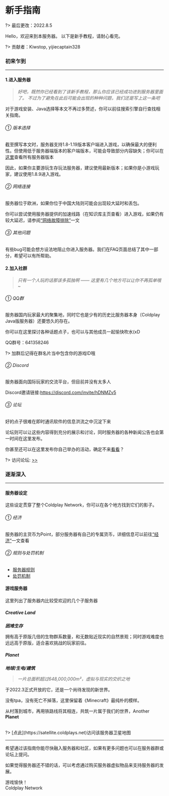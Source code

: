 # 新手指南

?> 最后更改：2022.8.5

Hello，欢迎来到本服务器。
以下是新手教程，请耐心看完。

?> 贡献者：Kiwstop, yijiecaptain328


### 初来乍到

----------

#### 1.进入服务器


> *好吧，既然你已经看到了该新手教程，那么你应该已经成功进到服务器里面了。*
> *不过为了避免在此后可能会出现的种种问题，我们还是写上这一条吧*

对于游戏安装、Java选择等本文不再过多赘述，你可以前往搜索引擎自行查找相关指南。

###### ① 版本选择

截至撰写本文时，服务器支持1.8-1.19版本客户端进入游戏，以确保最大的便利性。但使用低于服务器端版本的客户端版本，可能会导致部分内容缺失；你可以在[这里](https://docs.coldplays.net/#/csje/servers)查看所有服务器版本

因此，如果你主要游玩生存玩法服务器，建议使用最新版本；如果你是小游戏玩家，建议使用1.8.9进入游戏。

###### ② 网络连接

服务器位于欧洲，如果你位于中国大陆则可能会出现较大延时和丢包。

你可以尝试使用服务器提供的加速线路（在知识库主页查看）进入游戏，如果仍有较大延迟，请参阅[“网络故障排除”](https://docs.coldplays.net/#/csje/network-troubleshoot)一文

###### ③ 其他问题

有些bug可能会想方设法地阻止你进入服务器。我们在FAQ页面总结了其中一部分，希望可以有所帮助。

#### 2.加入社群

> *只有一个人玩的话那该多孤独啊 ——*
> *这里有几个地方可以让你不再孤单哦~*

###### ① QQ群

服务器国内玩家最大的聚集地，同时它也是少有的历史比服务器本身（Coldplay Java版服务器）还要悠久的存在。

你可以在这里探讨各种话题点子，也可以与其他成员一起愉快吹水(xD

QQ群号：641358246

?> 加群后记得在群名片当中包含你的游戏ID哦

###### ② Discord 

服务器面向国际玩家的交流平台，但目前并没有太多人

Discord邀请链接:https://discord.com/invite/hDNMZv5

###### ③ 论坛 

好的点子很难在即时通讯软件的信息洪流之中沉淀下来

论坛则可以让这些内容得到充分的展示和讨论，同时服务器的各种新闻公告也会第一时间在这里发布。

你甚至还可以在这里发布你自己举办的活动，确定不来[看看](https://coldplays.net/forums/%E7%A4%BE%E5%8C%BA%E6%B4%BB%E5%8A%A8.12/)？

?> 访问论坛: [>>](https://coldplays.net/forums/)

### 逐渐深入

----------

#### 服务器设定

这些设定贯穿了整个Coldplay Network，你可以在各个地方找到它们的影子。

###### ① 经济

服务器的主货币为Point，部分服务器有自己的专属货币，详细信息可以前往[“经济”](https://docs.coldplays.net/#/csje/economy)一文查看

###### ② 规则与处罚机制

 - [服务器规则](https://coldplays.net/rule)
 - [处罚机制](https://docs.coldplays.net/#/mechanism/punishments)


#### 游戏服务器

这里列出了服务器内比较受欢迎的几个子服务器

##### Creative Land

***困难生存***

拥有高于原版几倍的生物群系数量，和无数贴近现实的自然景观；同时游戏难度也远远高于原版，适合喜欢挑战的玩家前往。

##### Planet

***地球/生电/建筑***

> *一片总面积超过648,000,000m²，虚拟与现实的交织之地*

于2022.3正式开放的它，还是一个尚待发现的新世界。

没有tpa，没有死亡不掉落，这里保留着《Minecraft》最纯朴的模样。
 
从村落到城市，再用铁路线将其相连，共筑一片属于我们的世界，Another **Planet**
 
<br> 
?> [点此](https://satellite.coldplays.net)访问该服务器卫星地图
 
 
----------

希望通过该指南你能尽快融入服务器和社区，如果有更多问题也可以在服务器群或论坛上提问。

如果觉得服务器还不错的话，可以考虑通过购买服务器虚拟物品来支持服务器的发展。

游戏愉快！<br>
Coldplay Network

